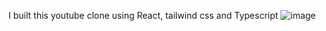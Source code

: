 I built this youtube clone using React, tailwind css and Typescript
![image](https://github.com/user-attachments/assets/bcf32c89-c3b9-434f-8334-b73fc0104323)
